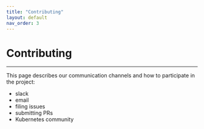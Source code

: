 ```yaml
---
title: "Contributing"
layout: default
nav_order: 3
---
```


# Contributing

---

This page describes our communication channels and how to participate in the
project:
- slack
- email
- filing issues
- submitting PRs
- Kubernetes community
